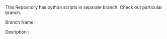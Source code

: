 This Repository has python scripts in separate branch. Check out particular branch.

Branch Name:

Desription :